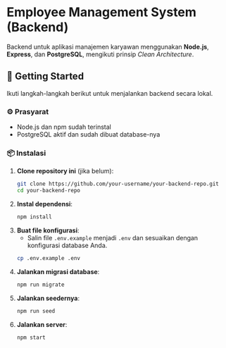 # Employee Management System (Backend)

Backend untuk aplikasi manajemen karyawan menggunakan **Node.js**, **Express**, dan **PostgreSQL**, mengikuti prinsip *Clean Architecture*.

## 🚀 Getting Started

Ikuti langkah-langkah berikut untuk menjalankan backend secara lokal.

### ⚙️ Prasyarat

- Node.js dan npm sudah terinstal
- PostgreSQL aktif dan sudah dibuat database-nya

### 📦 Instalasi

1. **Clone repository ini** (jika belum):
   ```bash
   git clone https://github.com/your-username/your-backend-repo.git
   cd your-backend-repo

2. **Instal dependensi**:
   ```bash
   npm install
   ```
3. **Buat file konfigurasi**:
   - Salin file `.env.example` menjadi `.env` dan sesuaikan dengan konfigurasi database Anda.
   ```bash
   cp .env.example .env
   ```
4. **Jalankan migrasi database**:
   ```bash
   npm run migrate
   ```
5. **Jalankan seedernya**:
   ```bash
   npm run seed
   ```
6. **Jalankan server**:
   ```bash
   npm start
   ```